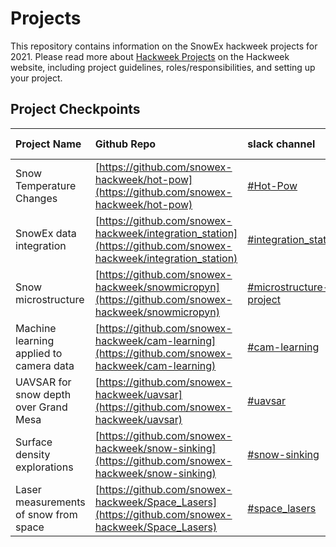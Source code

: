 # Projects
This repository contains information on the SnowEx hackweek projects for 2021.  Please read more about [Hackweek Projects](https://snowex-hackweek.github.io/website/projects/index.html) on the Hackweek website, including project guidelines, roles/responsibilities, and setting up your project.

## Project Checkpoints

| Project Name | Github Repo | slack channel | final presentation | 
:--------|:------|:--------|:-----|
| Snow Temperature Changes | [https://github.com/snowex-hackweek/hot-pow](https://github.com/snowex-hackweek/hot-pow) | [#Hot-Pow](https://snowexhackweek2021.slack.com/archives/C027RBZ9JH3) | video |
| SnowEx data integration | [https://github.com/snowex-hackweek/integration_station](https://github.com/snowex-hackweek/integration_station) | [#integration_station](https://snowexhackweek2021.slack.com/archives/C027MH2JUTY) | video |
| Snow microstructure | [https://github.com/snowex-hackweek/snowmicropyn](https://github.com/snowex-hackweek/snowmicropyn) | [#microstructure-project](https://snowexhackweek2021.slack.com/archives/C028HTDR9CY) | video |
| Machine learning applied to camera data | [https://github.com/snowex-hackweek/cam-learning](https://github.com/snowex-hackweek/cam-learning) | [#cam-learning](https://snowexhackweek2021.slack.com/archives/C027MKX87LN) | video |
| UAVSAR for snow depth over Grand Mesa | [https://github.com/snowex-hackweek/uavsar](https://github.com/snowex-hackweek/uavsar) | [#uavsar](https://snowexhackweek2021.slack.com/archives/C0286S9MN3T) | video |
| Surface density explorations | [https://github.com/snowex-hackweek/snow-sinking](https://github.com/snowex-hackweek/snow-sinking)| [#snow-sinking](https://snowexhackweek2021.slack.com/archives/C027DGK0FK9) | video |
| Laser measurements of snow from space | [https://github.com/snowex-hackweek/Space_Lasers](https://github.com/snowex-hackweek/Space_Lasers)| [#space_lasers](https://snowexhackweek2021.slack.com/archives/C027DJF125V) | video |